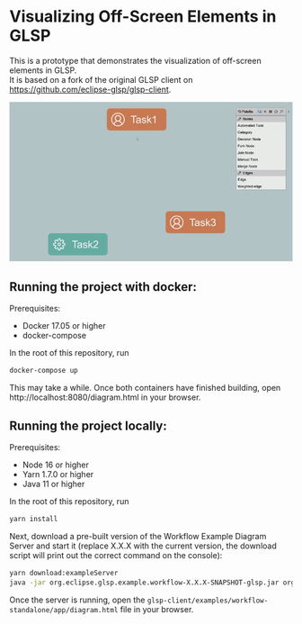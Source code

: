 # Visualizing Off-Screen Elements in GLSP

This is a prototype that demonstrates the visualization of off-screen elements in GLSP. \
It is based on a fork of the original GLSP client on https://github.com/eclipse-glsp/glsp-client. 

![Off-Screen Visualization](/documentation/video_prot2.gif)

## Running the project with docker:

Prerequisites:

- Docker 17.05 or higher
- docker-compose

In the root of this repository, run
```bash
docker-compose up
```
This may take a while. Once both containers have finished building, open http://localhost:8080/diagram.html in your browser.
## Running the project locally:

Prerequisites:

- Node 16 or higher
- Yarn 1.7.0 or higher
- Java 11 or higher


In the root of this repository, run

```bash
yarn install
```

Next, download a pre-built version of the Workflow Example Diagram Server and start it (replace X.X.X with the current version, the download script will print out the correct command on the console):

```bash
yarn download:exampleServer
java -jar org.eclipse.glsp.example.workflow-X.X.X-SNAPSHOT-glsp.jar org.eclipse.glsp.example.workflow.launch.ExampleServerLauncher --port=8081 --websocket
```

Once the server is running, open the `glsp-client/examples/workflow-standalone/app/diagram.html` file in your browser.
